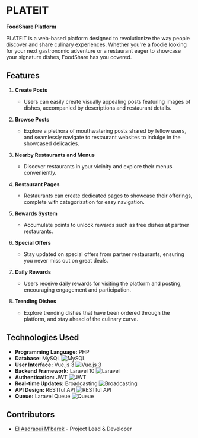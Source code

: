 # PLATEIT 
**FoodShare Platform**

PLATEIT is a web-based platform designed to revolutionize the way people discover and share culinary experiences. Whether you're a foodie looking for your next gastronomic adventure or a restaurant eager to showcase your signature dishes, FoodShare has you covered.

## Features

1. **Create Posts**
   - Users can easily create visually appealing posts featuring images of dishes, accompanied by descriptions and restaurant details.

2. **Browse Posts**
   - Explore a plethora of mouthwatering posts shared by fellow users, and seamlessly navigate to restaurant websites to indulge in the showcased delicacies.

3. **Nearby Restaurants and Menus**
   - Discover restaurants in your vicinity and explore their menus conveniently.

4. **Restaurant Pages**
   - Restaurants can create dedicated pages to showcase their offerings, complete with categorization for easy navigation.

5. **Rewards System**
   - Accumulate points to unlock rewards such as free dishes at partner restaurants.

6. **Special Offers**
   - Stay updated on special offers from partner restaurants, ensuring you never miss out on great deals.

7. **Daily Rewards**
   - Users receive daily rewards for visiting the platform and posting, encouraging engagement and participation.

8. **Trending Dishes**
   - Explore trending dishes that have been ordered through the platform, and stay ahead of the culinary curve.

## Technologies Used

- **Programming Language:** PHP
- **Database:** MySQL                  ![MySQL](https://img.shields.io/badge/-MySQL-blue?logo=mysql&logoColor=white)
- **User Interface:** Vue.js 3         ![Vue.js 3](https://img.shields.io/badge/-Vue.js%203-4FC08D?logo=vue.js&logoColor=white)
- **Backend Framework:** Laravel 10    ![Laravel](https://img.shields.io/badge/-Laravel%2010-FF2D20?logo=laravel&logoColor=white)
- **Authentication:** JWT              ![JWT](https://img.shields.io/badge/-JWT-000000?logo=json-web-tokens)
- **Real-time Updates:** Broadcasting  ![Broadcasting](https://img.shields.io/badge/-Broadcasting-FF6600?logo=laravel&logoColor=white)
- **API Design:** RESTful API          ![RESTful API](https://img.shields.io/badge/-RESTful%20API-009688?logo=rest&logoColor=white)
- **Queue:** Laravel Queue             ![Queue](https://img.shields.io/badge/-Queue-FF2D20?logo=laravel&logoColor=white)

## Contributors

- [El Aadraoui M'barek](https://github.com/MBAREK0) - Project Lead & Developer


